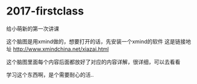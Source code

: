 # 2017-firstclass
给小萌新的第一次讲课

这个脑图是用xmind做的，想要打开的话，先安装一个xmind的软件 
这是链接地址  http://www.xmindchina.net/xiazai.html

这个脑图里面每个内容后面都放好了对应的内容详解，很详细，可以去看看

学习这个东西啊，是个需要耐心的活..
